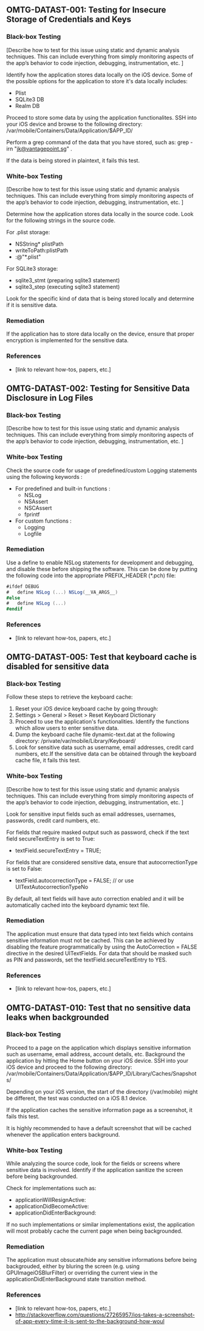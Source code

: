 ## <a name="OMTG-DATAST-001"></a>OMTG-DATAST-001: Testing for Insecure Storage of Credentials and Keys 

### Black-box Testing

[Describe how to test for this issue using static and dynamic analysis techniques. This can include everything from simply monitoring aspects of the app’s behavior to code injection, debugging, instrumentation, etc. ]

Identify how the application stores data locally on the iOS device.
Some of the possible options for the application to store it's data locally includes:
- Plist
- SQLite3 DB
- Realm DB

Proceed to store some data by using the application functionalites. SSH into your iOS device and browse to the following directory: /var/mobile/Containers/Data/Application/$APP_ID/

Perform a grep command of the data that you have stored, such as:
grep -irn "jk@vantagepoint.sg" .

If the data is being stored in plaintext, it fails this test.

### White-box Testing

[Describe how to test for this issue using static and dynamic analysis techniques. This can include everything from simply monitoring aspects of the app’s behavior to code injection, debugging, instrumentation, etc. ]

Determine how the application stores data locally in the source code.
Look for the following strings in the source code.

For .plist storage:
- NSString* plistPath
- writeToPath:plistPath
- :@"\*.plist"

For SQLite3 storage:
- sqlite3_stmt (preparing sqlite3 statement)
- sqlite3_step (executing sqlite3 statement)

Look for the specific kind of data that is being stored locally and determine if it is sensitive data.


### Remediation

If the application has to store data locally on the device, ensure that proper encryption is implemented for the sensitive data.


### References

 - [link to relevant how-tos, papers, etc.]


## <a name="OMTG-DATAST-002"></a>OMTG-DATAST-002: Testing for Sensitive Data Disclosure in Log Files


### Black-box Testing

[Describe how to test for this issue using static and dynamic analysis techniques. This can include everything from simply monitoring aspects of the app’s behavior to code injection, debugging, instrumentation, etc. ]

### White-box Testing

Check the source code for usage of predefined/custom Logging statements using the following keywords :
* For predefined and built-in functions :
  * NSLog
  * NSAssert
  * NSCAssert
  * fprintf
* For custom functions :
  * Logging
  * Logfile
  
### Remediation

Use a define to enable NSLog statements for development and debugging, and disable these before shipping the software. This can be done by putting the following code into the appropriate PREFIX_HEADER (*.pch) file:

```C#
#ifdef DEBUG
#   define NSLog (...) NSLog(__VA_ARGS__)
#else
#   define NSLog (...)
#endif
```

### References

- [link to relevant how-tos, papers, etc.]


## <a name="OMTG-DATAST-005"></a>OMTG-DATAST-005: Test that keyboard cache is disabled for sensitive data


### Black-box Testing

Follow these steps to retrieve the keyboard cache:

1. Reset your iOS device keyboard cache by going through:
2. Settings > General > Reset > Reset Keyboard Dictionary
3. Proceed to use the application's functionalities. Identify the functions which allow users to enter sensitive data.
4. Dump the keyboard cache file dynamic-text.dat at the following directory: /private/var/mobile/Library/Keyboard/
5. Look for sensitive data such as username, email addresses, credit card numbers, etc.If the sensitive data can be obtained through the keyboard cache file, it fails this test.

### White-box Testing

[Describe how to test for this issue using static and dynamic analysis techniques. This can include everything from simply monitoring aspects of the app’s behavior to code injection, debugging, instrumentation, etc. ]

Look for sensitive input fields such as email addresses, usernames, passwords, credit card numbers, etc.

For fields that require masked output such as password, check if the text field secureTextEntry is set to True:
- textField.secureTextEntry = TRUE;

For fields that are considered sensitive data, ensure that autocorrectionType is set to False:
- textField.autocorrectionType = FALSE; // or use  UITextAutocorrectionTypeNo

By default, all text fields will have auto correction enabled and it will be automatically cached into the keyboard dynamic text file.

### Remediation

The application must ensure that data typed into text fields which contains sensitive information must not be cached. This can be achieved by disabling the feature programmatically by using the AutoCorrection = FALSE directive in the desired UITextFields. For data that should be masked such as PIN and passwords, set the textField.secureTextEntry to YES.

### References

- [link to relevant how-tos, papers, etc.]


## <a name="OMTG-DATAST-010"></a>OMTG-DATAST-010: Test that no sensitive data leaks when backgrounded


### Black-box Testing

Proceed to a page on the application which displays sensitive information such as username, email address, account details, etc. Background the application by hitting the Home button on your iOS device. SSH into your iOS device and proceed to the following directory:
/var/mobile/Containers/Data/Application/$APP_ID/Library/Caches/Snapshots/

Depending on your iOS version, the start of the directory (/var/mobile) might be different, the test was conducted on a iOS 8.1 device.

If the application caches the sensitive information page as a screenshot, it fails this test.

It is highly recommended to have a default screenshot that will be cached whenever the application enters background.

### White-box Testing

While analyzing the source code, look for the fields or screens where sensitive data is involved. Identify if the application sanitize the screen before being backgrounded.

Check for implementations such as:
- applicationWillResignActive:
- applicationDidBecomeActive:
- applicationDidEnterBackground:

If no such implementations or similar implementations exist, the application will most probably cache the current page when being backgrounded.

### Remediation

The application must obsucate/hide any sensitive informations before being backgrouded, either by bluring the screen (e.g. using GPUImageiOSBlurFilter) or overriding the current view in the applicationDidEnterBackground state transition method.

### References

- [link to relevant how-tos, papers, etc.]
- http://stackoverflow.com/questions/27265957/ios-takes-a-screenshot-of-app-every-time-it-is-sent-to-the-background-how-woul



